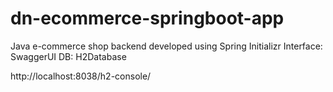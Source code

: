 # dn-ecommerce-springboot-app
Java e-commerce shop backend developed using Spring Initializr
Interface: SwaggerUI
DB: H2Database


http://localhost:8038/h2-console/
